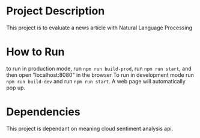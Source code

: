 # Project Description
This project is to evaluate a news article with Natural Language Processing

# How to Run
to run in production mode, run `npm run build-prod`, run `npm run start`, and then open "localhost:8080" in the browser
To run in development mode run `npm run build-dev` and run `npm run start`. A web page will automatically pop up.

# Dependencies
This project is dependant on meaning cloud sentiment analysis api.
